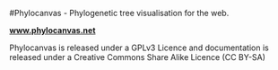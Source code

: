 #Phylocanvas - Phylogenetic tree visualisation for the web.

**www.phylocanvas.net**

Phylocanvas is released under a GPLv3 Licence and documentation is released under a Creative Commons Share Alike Licence (CC BY-SA)
